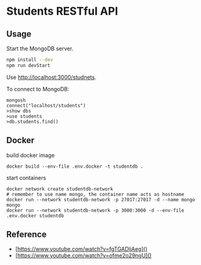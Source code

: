# Students RESTful API

## Usage

Start the MongoDB server.

```bash
npm install --dev
npm run devStart
```

Use [http://localhost:3000/studnets]().

To connect to MongoDB:

```
mongosh
connect("localhost/students")
>show dbs
>use students
>db.students.find()
```

## Docker

build docker image
```
docker build --env-file .env.docker -t studentdb .
```

start containers
```
docker network create studentdb-network
# remember to use name mongo, the container name acts as hostname
docker run --network studentdb-network -p 27017:27017 -d --name mongo mongo
docker run --network studentdb-network -p 3000:3000 -d --env-file .env.docker studentdb
```

## Reference

- [https://www.youtube.com/watch?v=fgTGADljAeg]()
- [https://www.youtube.com/watch?v=ofme2o29ngU]()
